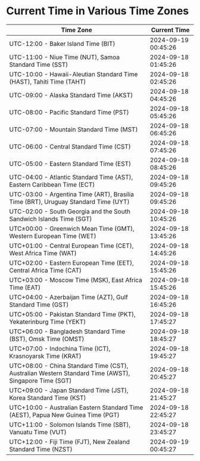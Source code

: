 # Current Time in Various Time Zones

| Time Zone | Current Time |
|-----------|--------------|
| UTC-12:00 - Baker Island Time (BIT) | 2024-09-19 00:45:26 |
| UTC-11:00 - Niue Time (NUT), Samoa Standard Time (SST) | 2024-09-18 01:45:26 |
| UTC-10:00 - Hawaii-Aleutian Standard Time (HAST), Tahiti Time (TAHT) | 2024-09-18 02:45:26 |
| UTC-09:00 - Alaska Standard Time (AKST) | 2024-09-18 04:45:26 |
| UTC-08:00 - Pacific Standard Time (PST) | 2024-09-18 05:45:26 |
| UTC-07:00 - Mountain Standard Time (MST) | 2024-09-18 06:45:26 |
| UTC-06:00 - Central Standard Time (CST) | 2024-09-18 07:45:26 |
| UTC-05:00 - Eastern Standard Time (EST) | 2024-09-18 08:45:26 |
| UTC-04:00 - Atlantic Standard Time (AST), Eastern Caribbean Time (ECT) | 2024-09-18 09:45:26 |
| UTC-03:00 - Argentina Time (ART), Brasília Time (BRT), Uruguay Standard Time (UYT) | 2024-09-18 09:45:26 |
| UTC-02:00 - South Georgia and the South Sandwich Islands Time (SGT) | 2024-09-18 10:45:26 |
| UTC±00:00 - Greenwich Mean Time (GMT), Western European Time (WET) | 2024-09-18 13:45:26 |
| UTC+01:00 - Central European Time (CET), West Africa Time (WAT) | 2024-09-18 14:45:26 |
| UTC+02:00 - Eastern European Time (EET), Central Africa Time (CAT) | 2024-09-18 15:45:26 |
| UTC+03:00 - Moscow Time (MSK), East Africa Time (EAT) | 2024-09-18 15:45:26 |
| UTC+04:00 - Azerbaijan Time (AZT), Gulf Standard Time (GST) | 2024-09-18 16:45:26 |
| UTC+05:00 - Pakistan Standard Time (PKT), Yekaterinburg Time (YEKT) | 2024-09-18 17:45:27 |
| UTC+06:00 - Bangladesh Standard Time (BST), Omsk Time (OMST) | 2024-09-18 18:45:27 |
| UTC+07:00 - Indochina Time (ICT), Krasnoyarsk Time (KRAT) | 2024-09-18 19:45:27 |
| UTC+08:00 - China Standard Time (CST), Australian Western Standard Time (AWST), Singapore Time (SGT) | 2024-09-18 20:45:27 |
| UTC+09:00 - Japan Standard Time (JST), Korea Standard Time (KST) | 2024-09-18 21:45:27 |
| UTC+10:00 - Australian Eastern Standard Time (AEST), Papua New Guinea Time (PGT) | 2024-09-18 22:45:27 |
| UTC+11:00 - Solomon Islands Time (SBT), Vanuatu Time (VUT) | 2024-09-18 23:45:27 |
| UTC+12:00 - Fiji Time (FJT), New Zealand Standard Time (NZST) | 2024-09-19 00:45:27 |
